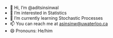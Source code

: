 - 👋 Hi, I’m @aditsinsinwal
- 👀 I’m interested in Statistics
- 🌱 I’m currently learning Stochastic Processes
- 📫 You can reach me at asinsinw@uwaterloo.ca
- 😄 Pronouns: He/him

<!---
aditsinsinwal/aditsinsinwal is a ✨ special ✨ repository because its `README.md` (this file) appears on your GitHub profile.
You can click the Preview link to take a look at your changes.
--->

